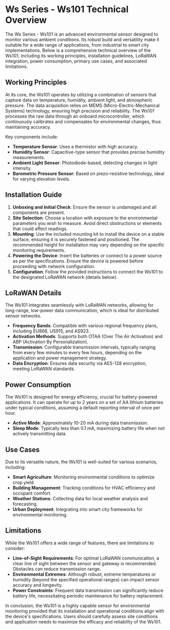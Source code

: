 # Ws Series - Ws101 Technical Overview

The Ws Series - Ws101 is an advanced environmental sensor designed to monitor various ambient conditions. Its robust build and versatility make it suitable for a wide range of applications, from industrial to smart city implementations. Below is a comprehensive technical overview of the Ws101, including its working principles, installation guidelines, LoRaWAN integration, power consumption, primary use cases, and associated limitations.

## Working Principles

At its core, the Ws101 operates by utilizing a combination of sensors that capture data on temperature, humidity, ambient light, and atmospheric pressure. The data acquisition relies on MEMS (Micro-Electro-Mechanical Systems) technology, ensuring high precision and reliability. The Ws101 processes the raw data through an onboard microcontroller, which continuously calibrates and compensates for environmental changes, thus maintaining accuracy.

Key components include:
- **Temperature Sensor**: Uses a thermistor with high accuracy.
- **Humidity Sensor**: Capacitive-type sensor that provides precise humidity measurements.
- **Ambient Light Sensor**: Photodiode-based, detecting changes in light intensity.
- **Barometric Pressure Sensor**: Based on piezo-resistive technology, ideal for varying elevation levels.

## Installation Guide

1. **Unboxing and Initial Check**: Ensure the sensor is undamaged and all components are present.
2. **Site Selection**: Choose a location with exposure to the environmental parameters you wish to measure. Avoid direct obstructions or elements that could affect readings.
3. **Mounting**: Use the included mounting kit to install the device on a stable surface, ensuring it is securely fastened and positioned. The recommended height for installation may vary depending on the specific monitoring requirements.
4. **Powering the Device**: Insert the batteries or connect to a power source as per the specifications. Ensure the device is powered before proceeding with network configuration.
5. **Configuration**: Follow the provided instructions to connect the Ws101 to the designated LoRaWAN network (details below).

## LoRaWAN Details

The Ws101 integrates seamlessly with LoRaWAN networks, allowing for long-range, low-power data communication, which is ideal for distributed sensor networks.

- **Frequency Bands**: Compatible with various regional frequency plans, including EU868, US915, and AS923.
- **Activation Methods**: Supports both OTAA (Over The Air Activation) and ABP (Activation By Personalization).
- **Transmission**: Configurable transmission intervals, typically ranging from every few minutes to every few hours, depending on the application and power management strategy.
- **Data Encryption**: Ensures data security via AES-128 encryption, meeting LoRaWAN standards.

## Power Consumption

The Ws101 is designed for energy efficiency, crucial for battery-powered applications. It can operate for up to 2 years on a set of AA lithium batteries under typical conditions, assuming a default reporting interval of once per hour.

- **Active Mode**: Approximately 10-20 mA during data transmission.
- **Sleep Mode**: Typically less than 0.1 mA, maximizing battery life when not actively transmitting data.

## Use Cases

Due to its versatile nature, the Ws101 is well-suited for various scenarios, including:

- **Smart Agriculture**: Monitoring environmental conditions to optimize crop yield.
- **Building Management**: Tracking conditions for HVAC efficiency and occupant comfort.
- **Weather Stations**: Collecting data for local weather analysis and forecasting.
- **Urban Deployment**: Integrating into smart city frameworks for environmental monitoring.

## Limitations

While the Ws101 offers a wide range of features, there are limitations to consider:

- **Line-of-Sight Requirements**: For optimal LoRaWAN communication, a clear line of sight between the sensor and gateway is recommended. Obstacles can reduce transmission range.
- **Environmental Extremes**: Although robust, extreme temperatures or humidity (beyond the specified operational ranges) can impact sensor accuracy and longevity.
- **Power Constraints**: Frequent data transmission can significantly reduce battery life, necessitating periodic maintenance for battery replacement.

In conclusion, the Ws101 is a highly capable sensor for environmental monitoring provided that its installation and operational conditions align with the device's specifications. Users should carefully assess site conditions and application needs to maximize the efficacy and reliability of the Ws101.